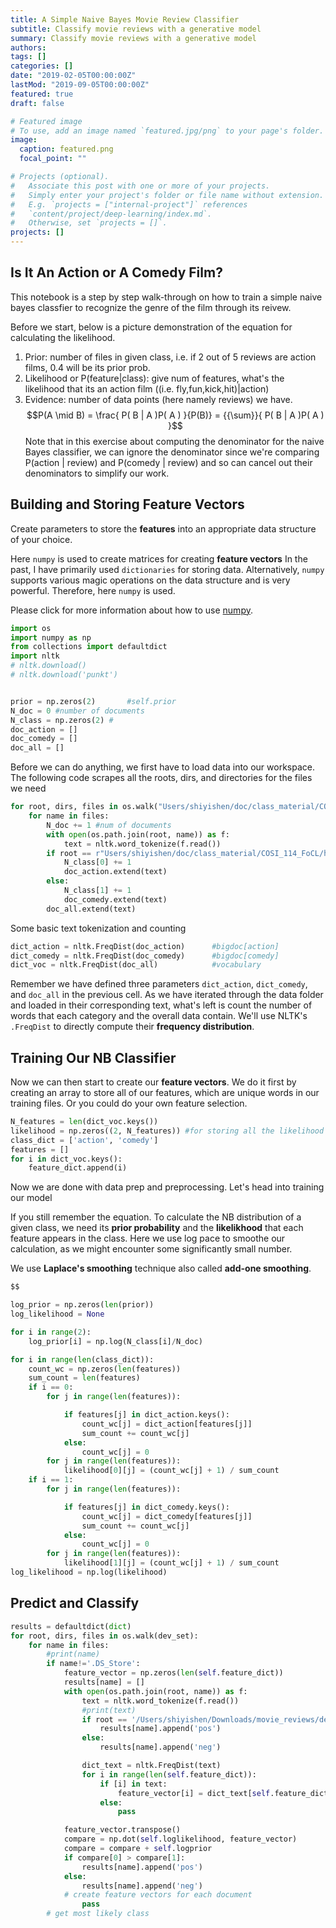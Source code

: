 ```yaml
---
title: A Simple Naive Bayes Movie Review Classifier
subtitle: Classify movie reviews with a generative model
summary: Classify movie reviews with a generative model
authors:
tags: []
categories: []
date: "2019-02-05T00:00:00Z"
lastMod: "2019-09-05T00:00:00Z"
featured: true
draft: false

# Featured image
# To use, add an image named `featured.jpg/png` to your page's folder. 
image:
  caption: featured.png
  focal_point: ""

# Projects (optional).
#   Associate this post with one or more of your projects.
#   Simply enter your project's folder or file name without extension.
#   E.g. `projects = ["internal-project"]` references 
#   `content/project/deep-learning/index.md`.
#   Otherwise, set `projects = []`.
projects: []
---
```

## Is It An Action or A Comedy Film?

This notebook is a step by step walk-through on how to train a simple naive bayes classfier to recognize the genre of the film through its reivew. 

Before we start, below is a picture demonstration of the equation for calculating the likelihood.
1. Prior: number of files in given class, i.e. if 2 out of 5 reviews are action films, 0.4 will be its prior prob.
2. Likelihood or P(feature|class): give num of features, what's the likelihood that its an action film ((i.e. fly,fun,kick,hit)|action)
3. Evidence: number of data points (here namely reviews) we have. 
$$P(A \mid B) = \frac{ P( B | A )P( A ) }{P(B)} = {{\sum}}{ P( B | A )P( A ) }$$
Note that in this exercise about computing the denominator for the naive Bayes classifier, we can ignore the denominator since we're comparing P(action | review) and P(comedy | review) and so can cancel out their denominators to simplify our work.

## Building and Storing Feature Vectors

Create parameters to store the **features** into an appropriate data structure of your choice. 

Here `numpy` is used to create matrices for creating **feature vectors**
In the past, I have primarily used `dictionaries` for storing data. Alternatively, `numpy` supports various magic operations on the data structure and is very powerful. Therefore, here `numpy` is used.

Please click for more information about how to use [numpy](https://cs231n.github.io/python-numpy-tutorial/).




```python
import os
import numpy as np
from collections import defaultdict
import nltk
# nltk.download()
# nltk.download('punkt')


prior = np.zeros(2)       #self.prior
N_doc = 0 #number of documents
N_class = np.zeros(2) #
doc_action = []
doc_comedy = []
doc_all = []
```

Before we can do anything, we first have to load data into our workspace.
The following code scrapes all the roots, dirs, and directories for the files we need


```python
for root, dirs, files in os.walk("Users/shiyishen/doc/class_material/COSI_114_FoCL/homework/PA2/⁨movie_reviews_small/train"):
    for name in files:
        N_doc += 1 #num of documents 
        with open(os.path.join(root, name)) as f:
            text = nltk.word_tokenize(f.read())
        if root == r"Users/shiyishen/doc/class_material/COSI_114_FoCL/homework/PA2/movie_reviews_small⁩/train/action":
            N_class[0] += 1
            doc_action.extend(text)
        else:
            N_class[1] += 1
            doc_comedy.extend(text)
        doc_all.extend(text)
```

Some basic text tokenization and counting 


```python
dict_action = nltk.FreqDist(doc_action)      #bigdoc[action]
dict_comedy = nltk.FreqDist(doc_comedy)      #bigdoc[comedy]
dict_voc = nltk.FreqDist(doc_all)            #vocabulary
```

Remember we have defined three parameters `dict_action`, `dict_comedy`, and `doc_all` in the previous cell. As we have iterated through the data folder and loaded in their corresponding text, what's left is count the number of words that each category and the overall data contain. We'll use NLTK's `.FreqDist` to directly compute their **frequency distribution**.

## Training Our NB Classifier 
Now we can then start to create our **feature vectors**. We do it first by creating an array to store all of our features, which are unique words in our training files. Or you could do your own feature selection. 


```python
N_features = len(dict_voc.keys())
likelihood = np.zeros((2, N_features)) #for storing all the likelihood for each feature
class_dict = ['action', 'comedy']
features = []
for i in dict_voc.keys():
    feature_dict.append(i)
```


Now we are done with data prep and preprocessing. Let's head into training our model 

If you still remember the equation. To calculate the NB distribution of a given class, we need its **prior probability** and the **likelikhood** that each feature appears in the class. 
Here we use log pace to smoothe our calculation, as we might encounter some significantly small number.

We use **Laplace's smoothing** technique also called **add-one smoothing**.


```python
$$ 
```


```python
log_prior = np.zeros(len(prior))
log_likelihood = None 

for i in range(2):
    log_prior[i] = np.log(N_class[i]/N_doc)

for i in range(len(class_dict)):
    count_wc = np.zeros(len(features))
    sum_count = len(features)  
    if i == 0:  
        for j in range(len(features)):

            if features[j] in dict_action.keys():
                count_wc[j] = dict_action[features[j]]
                sum_count += count_wc[j] 
            else:
                count_wc[j] = 0
        for j in range(len(features)):
            likelihood[0][j] = (count_wc[j] + 1) / sum_count
    if i == 1: 
        for j in range(len(features)):

            if features[j] in dict_comedy.keys():
                count_wc[j] = dict_comedy[features[j]]
                sum_count += count_wc[j]
            else:
                count_wc[j] = 0
        for j in range(len(features)):
            likelihood[1][j] = (count_wc[j] + 1) / sum_count
log_likelihood = np.log(likelihood)
```

## Predict and Classify




```python
results = defaultdict(dict)
for root, dirs, files in os.walk(dev_set):
    for name in files:
        #print(name)
        if name!='.DS_Store':
            feature_vector = np.zeros(len(self.feature_dict))
            results[name] = []
            with open(os.path.join(root, name)) as f:
                text = nltk.word_tokenize(f.read())
                #print(text)
                if root == '/Users/shiyishen/Downloads/movie_reviews/dev/pos':
                    results[name].append('pos')
                else:
                    results[name].append('neg')

                dict_text = nltk.FreqDist(text)
                for i in range(len(self.feature_dict)):
                    if [i] in text:
                        feature_vector[i] = dict_text[self.feature_dict[i]]
                    else:
                        pass

            feature_vector.transpose()
            compare = np.dot(self.loglikelihood, feature_vector)
            compare = compare + self.logprior
            if compare[0] > compare[1]:
                results[name].append('pos')
            else:
                results[name].append('neg')
            # create feature vectors for each document
                pass
        # get most likely class
```


```python

```
